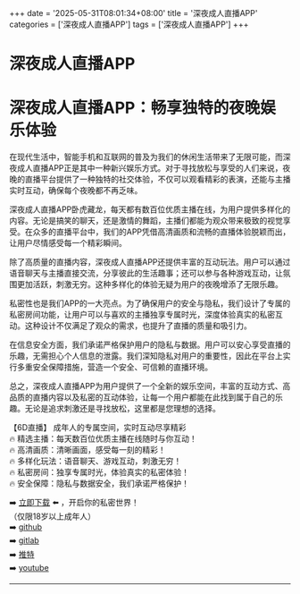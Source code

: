 +++
date = '2025-05-31T08:01:34+08:00'
title = '深夜成人直播APP'
categories = ['深夜成人直播APP']
tags = ['深夜成人直播APP']
+++

# 深夜成人直播APP

# 深夜成人直播APP：畅享独特的夜晚娱乐体验

在现代生活中，智能手机和互联网的普及为我们的休闲生活带来了无限可能，而深夜成人直播APP正是其中一种新兴娱乐方式。对于寻找放松与享受的人们来说，夜晚的直播平台提供了一种独特的社交体验，不仅可以观看精彩的表演，还能与主播实时互动，确保每个夜晚都不再乏味。

深夜成人直播APP卧虎藏龙，每天都有数百位优质主播在线，为用户提供多样化的内容。无论是搞笑的聊天，还是激情的舞蹈，主播们都能为观众带来极致的视觉享受。在众多的直播平台中，我们的APP凭借高清画质和流畅的直播体验脱颖而出，让用户尽情感受每一个精彩瞬间。

除了高质量的直播内容，深夜成人直播APP还提供丰富的互动玩法。用户可以通过语音聊天与主播直接交流，分享彼此的生活趣事；还可以参与各种游戏互动，让氛围更加活跃，刺激无穷。这种多样化的体验无疑为用户的夜晚增添了无限乐趣。

私密性也是我们APP的一大亮点。为了确保用户的安全与隐私，我们设计了专属的私密房间功能，让用户可以与喜欢的主播独享专属时光，深度体验真实的私密互动。这种设计不仅满足了观众的需求，也提升了直播的质量和吸引力。

在信息安全方面，我们承诺严格保护用户的隐私与数据。用户可以安心享受直播的乐趣，无需担心个人信息的泄露。我们深知隐私对用户的重要性，因此在平台上实行多重安全保障措施，营造一个安全、可信赖的直播环境。

总之，深夜成人直播APP为用户提供了一个全新的娱乐空间，丰富的互动方式、高品质的直播内容以及私密的互动体验，让每一个用户都能在此找到属于自己的乐趣。无论是追求刺激还是寻找放松，这里都是您理想的选择。

【6D直播】
成年人的专属空间，实时互动尽享精彩  
🔥 精选主播：每天数百位优质主播在线随时与你互动！  
🔥 高清画质：清晰画面，感受每一刻的精彩！  
🔥 多样化玩法：语音聊天、游戏互动，刺激无穷！  
🔥 私密房间：独享专属时光，体验真实的私密体验！  
🔥 安全保障：隐私与数据安全，我们承诺严格保护！  

➡️ [立即下载](https://down123.s3.ap-east-1.amazonaws.com/down/down.html?channelCode=blog) ⬅️ ，开启你的私密世界！  
（仅限18岁以上成年人）  
➡️ [github](https://aldult-live.github.io/)  
➡️ [gitlab](https://seo-09598d.gitlab.io/)  
➡️ [推特](https://x.com/wegame33)  
➡️ [youtube](https://www.youtube.com/@6Dlive)  

---
